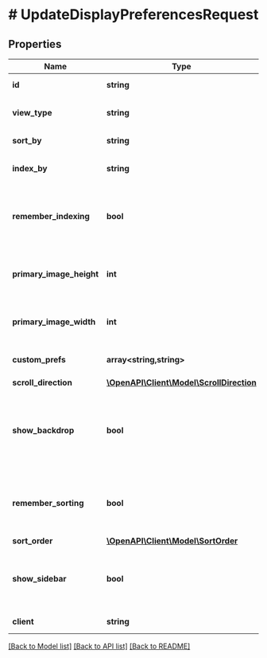 # # UpdateDisplayPreferencesRequest

## Properties

Name | Type | Description | Notes
------------ | ------------- | ------------- | -------------
**id** | **string** | Gets or sets the user id. | [optional]
**view_type** | **string** | Gets or sets the type of the view. | [optional]
**sort_by** | **string** | Gets or sets the sort by. | [optional]
**index_by** | **string** | Gets or sets the index by. | [optional]
**remember_indexing** | **bool** | Gets or sets a value indicating whether [remember indexing]. | [optional]
**primary_image_height** | **int** | Gets or sets the height of the primary image. | [optional]
**primary_image_width** | **int** | Gets or sets the width of the primary image. | [optional]
**custom_prefs** | **array<string,string>** | Gets or sets the custom prefs. | [optional]
**scroll_direction** | [**\OpenAPI\Client\Model\ScrollDirection**](ScrollDirection.md) |  | [optional]
**show_backdrop** | **bool** | Gets or sets a value indicating whether to show backdrops on this item. | [optional]
**remember_sorting** | **bool** | Gets or sets a value indicating whether [remember sorting]. | [optional]
**sort_order** | [**\OpenAPI\Client\Model\SortOrder**](SortOrder.md) |  | [optional]
**show_sidebar** | **bool** | Gets or sets a value indicating whether [show sidebar]. | [optional]
**client** | **string** | Gets or sets the client. | [optional]

[[Back to Model list]](../../README.md#models) [[Back to API list]](../../README.md#endpoints) [[Back to README]](../../README.md)
